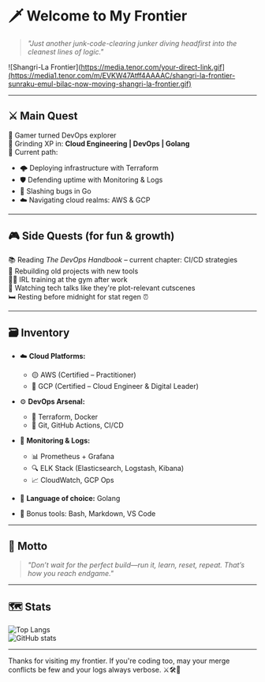 # 🗡️ Welcome to My Frontier

> *"Just another junk-code-clearing junker diving headfirst into the cleanest lines of logic."*

![Shangri-La Frontier](https://media.tenor.com/your-direct-link.gif](https://media1.tenor.com/m/EVKW47Atff4AAAAC/shangri-la-frontier-sunraku-emul-bilac-now-moving-shangri-la-frontier.gif)

---

## ⚔️ Main Quest

👾 Gamer turned DevOps explorer  
🧠 Grinding XP in: **Cloud Engineering | DevOps | Golang**  
📍 Current path:  
- 🌩️ Deploying infrastructure with Terraform  
- 🛡️ Defending uptime with Monitoring & Logs  
- 🐹 Slashing bugs in Go  
- ☁️ Navigating cloud realms: AWS & GCP

---

## 🎮 Side Quests (for fun & growth)

📚 Reading *The DevOps Handbook* – current chapter: CI/CD strategies  
🧪 Rebuilding old projects with new tools  
🏋️‍♂️ IRL training at the gym after work  
📼 Watching tech talks like they're plot-relevant cutscenes  
🛏️ Resting before midnight for stat regen ⏰

---

## 🗃️ Inventory

- ☁️ **Cloud Platforms:**  
  - 🟡 AWS (Certified – Practitioner)  
  - 🔵 GCP (Certified – Cloud Engineer & Digital Leader)

- ⚙️ **DevOps Arsenal:**  
  - 🧱 Terraform, Docker  
  - 🔁 Git, GitHub Actions, CI/CD

- 📡 **Monitoring & Logs:**  
  - 📊 Prometheus + Grafana  
  - 🔍 ELK Stack (Elasticsearch, Logstash, Kibana)  
  - 📈 CloudWatch, GCP Ops

- 🐹 **Language of choice:** Golang  
- 🧪 Bonus tools: Bash, Markdown, VS Code

---

## 🧭 Motto

> *"Don’t wait for the perfect build—run it, learn, reset, repeat. That’s how you reach endgame."*

---

## 🗺️ Stats

![Top Langs](https://github-readme-stats.vercel.app/api/top-langs/?username=glng-swndru&layout=compact&theme=tokyonight)  
![GitHub stats](https://github-readme-stats.vercel.app/api?username=glng-swndru&show_icons=true&theme=tokyonight)

---

Thanks for visiting my frontier. If you're coding too, may your merge conflicts be few and your logs always verbose. ⚔️🛠️📡

